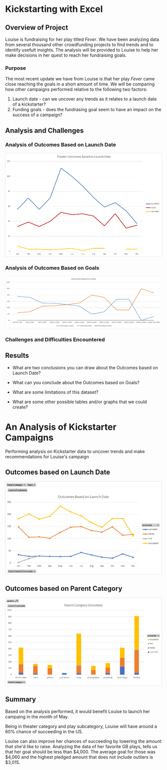 # Kickstarting with Excel

## Overview of Project
Louise is fundraising for her play titled *Fever*. We have been analyzing data from several thousand other crowdfunding projects to find trends and to identify usefult insights. The analysis will be provided to Louise to help her make decisions in her quest to reach her fundraising goals.

### Purpose
The most recent update we have from Louise is that her play *Fever* came close reaching the goals in a short amount of time. We will be comparing how other campaigns performed relative to the following two factors:
1. Launch date - can we uncover any trends as it relates to a launch date of a kickstarter?
2. Funding goals - does the fundrasing goal seem to have an impact on the success of a campaign?

## Analysis and Challenges

### Analysis of Outcomes Based on Launch Date
![Theater Outcomes based on Launch Date](https://github.com/haldud/kickstarter-analysis/blob/main/resources/Theater_Outcomes_vs_Launch.png)

### Analysis of Outcomes Based on Goals
![Theater Outcomes based on Goals](https://github.com/haldud/kickstarter-analysis/blob/main/resources/Outcomes_vs_Goals.png)

### Challenges and Difficulties Encountered

## Results

- What are two conclusions you can draw about the Outcomes based on Launch Date?

- What can you conclude about the Outcomes based on Goals?

- What are some limitations of this dataset?

- What are some other possible tables and/or graphs that we could create?



# An Analysis of Kickstarter Campaigns
Performing analysis on Kickstarter data to uncover trends and make recommendations for Louise's campaign

## Outcomes based on Launch Date
![Outcomes based on Launch Date](outcomesBasedOnLaunchDate.png)

## Outcomes based on Parent Category
![Outcomes based on Parent Category](parentCategoryOutcomesChart.png)

## Summary
Based on the analysis performed, it would benefit Louise to launch her campaing in the month of May.

Being in theater category and play subcategory, Louise will have around a 60% chance of succeeding in the US.

Louise can also improve her chances of succeeding by lowering the amount that she'd like to raise. Analyzing the data of her favorite GB plays, tells us that her goal should be less than $4,000. The average goal for those was $4,060 and the highest pledged amount that does not include outliers is $3,015.

